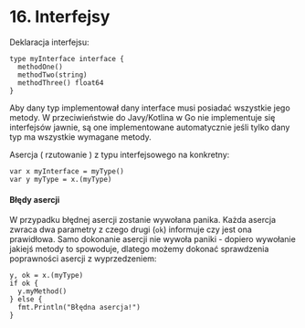 # 16. Interfejsy

Deklaracja interfejsu:
```
type myInterface interface {
  methodOne()
  methodTwo(string)
  methodThree() float64
}
```

Aby dany typ implementował dany interface musi posiadać wszystkie jego metody. W przeciwieństwie do Javy/Kotlina w Go nie implementuje się interfejsów jawnie, są one implementowane automatycznie jeśli tylko dany typ ma wszystkie wymagane metody.

Asercja ( rzutowanie ) z typu interfejsowego na konkretny:
```
var x myInterface = myType()
var y myType = x.(myType)
```

#### Błędy asercji

W przypadku błędnej asercji zostanie wywołana panika. Każda asercja zwraca dwa parametry z czego drugi (`ok`) informuje czy jest ona prawidłowa. Samo dokonanie asercji nie wywoła paniki - dopiero wywołanie jakiejś metody to spowoduje, dlatego możemy dokonać sprawdzenia poprawności asercji z wyprzedzeniem:
```
y, ok = x.(myType)
if ok {
  y.myMethod()
} else {
  fmt.Println("Błędna asercja!")
}
```
